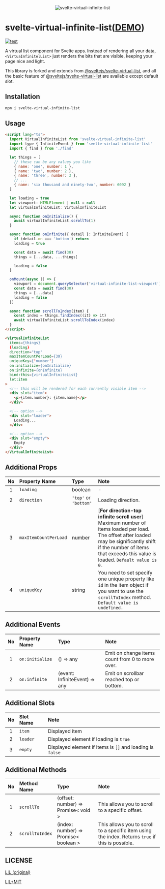 <div align="center">
  <img src="https://user-images.githubusercontent.com/55611095/113577028-91f6e800-965b-11eb-8081-4fb0f65fa07b.png" title="svelte-virtual-infinite-list">
</div>

# svelte-virtual-infinite-list([DEMO](https://svelte.dev/repl/be9bc677258c48a0a00446bed658672e?version=3.37.0))

[![test](https://github.com/koheing/svelte-virtual-infinite-list/actions/workflows/ci.yaml/badge.svg)](https://github.com/koheing/svelte-virtual-infinite-list/actions/workflows/ci.yaml)

A virtual list component for Svelte apps. Instead of rendering all your data, `<VirtuaInfinitelList>` just renders the bits that are visible, keeping your page nice and light.  

This library is forked and extends from [@sveltejs/svelte-virtual-list](https://github.com/sveltejs/svelte-virtual-list), and all the basic feature of [@sveltejs/svelte-virtual-list](https://github.com/sveltejs/svelte-virtual-list) are available except default slot.  


## Installation

```bash
npm i svelte-virtual-infinite-list
```


## Usage

```html
<script lang="ts">
  import VirtualInfiniteList from 'svelte-virtual-infinite-list'
  import type { InfiniteEvent } from 'svelte-virtual-infinite-list'
  import { find } from './find'

  let things = [
    // these can be any values you like
    { name: 'one', number: 1 },
    { name: 'two', number: 2 },
    { name: 'three', number: 3 },
    // ...
    { name: 'six thousand and ninety-two', number: 6092 }
  ]

  let loading = true
  let viewport: HTMLElement | null = null
  let virtualInfiniteList: VirtualInfiniteList

  async function onInitialize() {
    await virtualInfiniteList.scrollTo(1)
  }

  async function onInfinite({ detail }: InfiniteEvent) {
    if (detail.on === 'bottom') return
    loading = true

    const data = await find(30)
    things = [...data, ...things]

    loading = false
  }

  onMount(async () => {
    viewport = document.querySelector('virtual-infinite-list-viewport') as HTMLElement | null
    const data = await find(30)
    things = [...data]
    loading = false
  })

  async function scrollToIndex(item) {
    const index = things.findIndex((it) => it)
    await virtualInfiniteList.scrollToIndex(index)
  }
</script>

<VirtualInfiniteList
  items={things}
  {loading}
  direction="top"
  maxItemCountPerLoad={30}
  uniqueKey={'number'}
  on:initialize={onInitialize}
  on:infinite={onInfinite}
  bind:this={virtualInfiniteList}
  let:item
>
  <!-- this will be rendered for each currently visible item -->
  <div slot="item">
    <p>{item.number}: {item.name}</p>
  </div>

  <!-- option -->
  <div slot="loader">
    Loading...
  </div>

  <!-- option -->
  <div slot="empty">
    Empty
  </div>
</VirtualInfiniteList>
```

## Additional Props

| No | Property Name | Type | Note |  
| :--: | :-- | :-- | :-- |
| 1 |  `loading` | boolean | - |
| 2 |  `direction` | `'top'` or `'bottom'` | Loading direction. |
| 3 |  `maxItemCountPerLoad` | number | [**For direction-top infinite scroll user**] Maximum number of items loaded per load. The offset after loaded may be significantly shift if the number of items that exceeds this value is loaded. `Default value is 0.` |
| 4 | `uniqueKey` | string | You need to set specify one unique property like `id` in the item object if you want to use the `scrollToIndex` method. `Default value is undefined.` |   

## Additional Events

| No | Property Name | Type | Note |  
| :--: | :-- | :-- | :-- |
| 1 |  `on:initialize` | () => any | Emit on change items count from 0 to more over.  |
| 2 |  `on:infinite` | (event: InfiniteEvent) => any | Emit on scrollbar reached top or bottom. |

## Additional Slots
| No | Slot Name | Note |  
| :--: | :--  | :-- |
| 1 |  `item` | Displayed item   |
| 2 |  `loader` | Displayed element if loading is `true` |
| 3 |  `empty` | Displayed element if items is `[]` and loading is `false` |

## Additional Methods

| No | Method Name | Type | Note |  
| :--: | :-- | :-- | :-- |
| 1 |  `scrollTo` | (offset: number) =>  Promise< void > | This allows you to scroll to a specific offset.  |
| 2 |  `scrollToIndex` | (index: number) => Promise< boolean > | This allows you to scroll to a specific item using the index. Returns `true` if this is possible. |

## LICENSE

[LIL (original)](https://github.com/sveltejs/svelte-virtual-list/blob/master/LICENSE)

[LIL+MIT](https://github.com/koheing/svelte-virtual-infinite-list/blob/main/LICENSE)
